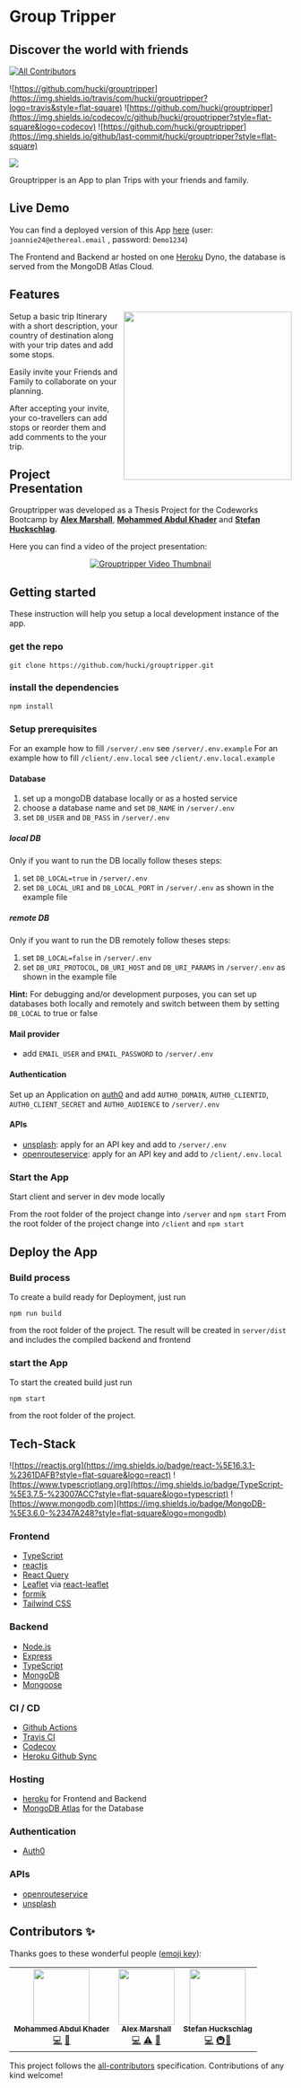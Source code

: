 # Group Tripper

## Discover the world with friends

<!-- ALL-CONTRIBUTORS-BADGE:START - Do not remove or modify this section -->

[![All Contributors](https://img.shields.io/badge/all_contributors-3-orange.svg?style=flat-square)](#contributors-)

<!-- ALL-CONTRIBUTORS-BADGE:END -->

![https://github.com/hucki/grouptripper](https://img.shields.io/travis/com/hucki/grouptripper?logo=travis&style=flat-square)
![https://github.com/hucki/grouptripper](https://img.shields.io/codecov/c/github/hucki/grouptripper?style=flat-square&logo=codecov)
![https://github.com/hucki/grouptripper](https://img.shields.io/github/last-commit/hucki/grouptripper?style=flat-square)

![](./public/grouptripper.png)

Grouptripper is an App to plan Trips with your friends and family.

## Live Demo

You can find a deployed version of this App [here](https://grouptripper.herokuapp.com)
(user: `joannie24@ethereal.email` , password: `Demo1234`)

The Frontend and Backend ar hosted on one [Heroku](heroku.com) Dyno, the database is served from the MongoDB Atlas Cloud.

## Features

<p>
<img src="./public/grouptripper_stops.gif"  width=300px align="right"/>
Setup a basic trip Itinerary with a short description, your country of destination along with your trip dates and add some stops.

Easily invite your Friends and Family to collaborate on your planning.

After accepting your invite, your co-travellers
can add stops or reorder them and add comments to the your trip.

</p>

## Project Presentation

Grouptripper was developed as a Thesis Project for the Codeworks Bootcamp by <a href="https://github.com/AlexKMarshall"><b>Alex Marshall</b></a>, <a href="https://github.com/MohammedAK1991"><b>Mohammed Abdul Khader</b></a> and <a href="https://github.com/hucki"><b>Stefan Huckschlag</b></a>.

Here you can find a video of the project presentation:

<p align="center">
<a href="http://www.youtube.com/watch?v=22KtdN9gaAA"><img src="http://img.youtube.com/vi/22KtdN9gaAA/0.jpg" alt="Grouptripper Video Thumbnail"/></a>
</p>

## Getting started
These instruction will help you setup a local development instance of the app.

### get the repo

`git clone https://github.com/hucki/grouptripper.git`

### install the dependencies

`npm install`

### Setup prerequisites
For an example how to fill `/server/.env` see `/server/.env.example`
For an example how to fill `/client/.env.local` see `/client/.env.local.example`

#### Database
1. set up a mongoDB database locally or as a hosted service
2. choose a database name and set `DB_NAME` in `/server/.env`
3. set `DB_USER` and `DB_PASS` in `/server/.env`

##### local DB
Only if you want to run the DB locally follow theses steps:
1. set `DB_LOCAL=true` in `/server/.env`
2. set `DB_LOCAL_URI` and `DB_LOCAL_PORT` in `/server/.env` as shown in the example file

##### remote DB
Only if you want to run the DB remotely follow theses steps:
1. set `DB_LOCAL=false` in `/server/.env`
2. set `DB_URI_PROTOCOL`, `DB_URI_HOST`  and `DB_URI_PARAMS` in `/server/.env` as shown in the example file

**Hint:** For debugging and/or development purposes, you can set up databases both locally and remotely and switch between them by setting `DB_LOCAL` to true or false

#### Mail provider
- add `EMAIL_USER` and `EMAIL_PASSWORD` to `/server/.env`

#### Authentication
Set up an Application on [auth0](https://auth0.com) and add `AUTH0_DOMAIN`, `AUTH0_CLIENTID`, `AUTH0_CLIENT_SECRET` and `AUTH0_AUDIENCE` to `/server/.env`

#### APIs
- [unsplash](https://unsplash.com): apply for an API key and add to `/server/.env`
- [openrouteservice](https://openrouteservice.org): apply for an API key and add to `/client/.env.local`

### Start the App

Start client and server in dev mode locally

From the root folder of the project change into `/server` and `npm start`
From the root folder of the project change into `/client` and `npm start`

## Deploy the App

### Build process
To create a build ready for Deployment, just run

`npm run build`

from the root folder of the project. The result will be created in `server/dist` and includes the compiled backend and frontend

### start the App
To start the created build just run

`npm start`

from the root folder of the project.

## Tech-Stack

![https://reactjs.org](https://img.shields.io/badge/react-%5E16.3.1-%2361DAFB?style=flat-square&logo=react)
![https://www.typescriptlang.org](https://img.shields.io/badge/TypeScript-%5E3.7.5-%23007ACC?style=flat-square&logo=typescript)
![https://www.mongodb.com](https://img.shields.io/badge/MongoDB-%5E3.6.0-%2347A248?style=flat-square&logo=mongodb)

### Frontend

- [TypeScript](https://www.typescriptlang.org)
- [reactjs](https://reactjs.org)
- [React Query](https://github.com/tannerlinsley/react-query)
- [Leaflet](https://github.com/Leaflet/Leaflet) via [react-leaflet](https://github.com/PaulLeCam/react-leaflet)
- [formik](https://github.com/formium/formik)
- [Tailwind CSS](https://github.com/tailwindlabs/tailwindcss)

### Backend

- [Node.js](https://nodejs.org/)
- [Express](https://expressjs.com)
- [TypeScript](https://www.typescriptlang.org)
- [MongoDB](https://www.mongodb.com)
- [Mongoose](https://mongoosejs.com)

### CI / CD

- [Github Actions](https://github.com/features/actions)
- [Travis CI](https://travis-ci.org)
- [Codecov](https://codecov.io)
- [Heroku Github Sync](https://devcenter.heroku.com/articles/github-integration)

### Hosting

- [heroku](https://heroku.com) for Frontend and Backend
- [MongoDB Atlas](https://www.mongodb.com/cloud/atlas) for the Database

### Authentication

- [Auth0](https://auth0.com)

### APIs

- [openrouteservice](https://openrouteservice.org)
- [unsplash](https://unsplash.com)

## Contributors ✨

Thanks goes to these wonderful people ([emoji key](https://allcontributors.org/docs/en/emoji-key)):

<!-- ALL-CONTRIBUTORS-LIST:START - Do not remove or modify this section -->
<!-- prettier-ignore-start -->
<!-- markdownlint-disable -->
<table>
  <tr>
    <td align="center"><a href="https://github.com/MohammedAK1991"><img src="https://avatars2.githubusercontent.com/u/57530004?v=4" width="100px;" alt=""/><br /><sub><b>Mohammed Abdul Khader</b></sub></a><br /><a href="https://github.com/hucki/grouptripper/commits?author=MohammedAK1991" title="Code">💻</a> <a href="#ideas-MohammedAK1991" title="Ideas, Planning, & Feedback">🤔</a></td>
    <td align="center"><a href="https://github.com/AlexKMarshall"><img src="https://avatars0.githubusercontent.com/u/48052439?v=4" width="100px;" alt=""/><br /><sub><b>Alex Marshall</b></sub></a><br /><a href="https://github.com/hucki/grouptripper/commits?author=AlexKMarshall" title="Code">💻</a> <a href="https://github.com/hucki/grouptripper/commits?author=AlexKMarshall" title="Tests">⚠️</a> <a href="#design-AlexKMarshall" title="Design">🎨</a></td>
    <td align="center"><a href="https://github.com/hucki"><img src="https://avatars1.githubusercontent.com/u/42623858?v=4" width="100px;" alt=""/><br /><sub><b>Stefan Huckschlag</b></sub></a><br /><a href="https://github.com/hucki/grouptripper/commits?author=hucki" title="Code">💻</a> <a href="#infra-hucki" title="Infrastructure (Hosting, Build-Tools, etc)">🚇</a><a href="#design-hucki" title="Design">🎨</a></td>
  </tr>
</table>

<!-- markdownlint-enable -->
<!-- prettier-ignore-end -->

<!-- ALL-CONTRIBUTORS-LIST:END -->

This project follows the [all-contributors](https://github.com/all-contributors/all-contributors) specification. Contributions of any kind welcome!
